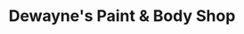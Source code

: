 ---
title: "Dewayne's Paint & Body Shop"
url: /benson/dewaynes-paint-and-body-shop/
shop: car repair
---